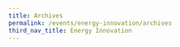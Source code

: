 ```yaml
---
title: Archives
permalink: /events/energy-innovation/archives
third_nav_title: Energy Innovation
---
```


